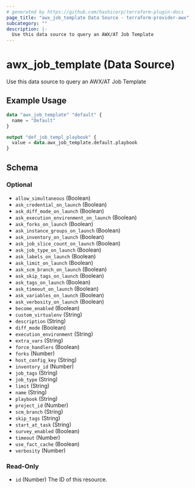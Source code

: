 ```yaml
---
# generated by https://github.com/hashicorp/terraform-plugin-docs
page_title: "awx_job_template Data Source - terraform-provider-awx"
subcategory: ""
description: |-
  Use this data source to query an AWX/AT Job Template
---
```


# awx_job_template (Data Source)

Use this data source to query an AWX/AT Job Template

## Example Usage

```terraform
data "awx_job_template" "default" {
  name = "Default"
}

output "def_job_templ_playbook" {
  value = data.awx_job_template.default.playbook
}
```

<!-- schema generated by tfplugindocs -->
## Schema

### Optional

- `allow_simultaneous` (Boolean)
- `ask_credential_on_launch` (Boolean)
- `ask_diff_mode_on_launch` (Boolean)
- `ask_execution_environment_on_launch` (Boolean)
- `ask_forks_on_launch` (Boolean)
- `ask_instance_groups_on_launch` (Boolean)
- `ask_inventory_on_launch` (Boolean)
- `ask_job_slice_count_on_launch` (Boolean)
- `ask_job_type_on_launch` (Boolean)
- `ask_labels_on_launch` (Boolean)
- `ask_limit_on_launch` (Boolean)
- `ask_scm_branch_on_launch` (Boolean)
- `ask_skip_tags_on_launch` (Boolean)
- `ask_tags_on_launch` (Boolean)
- `ask_timeout_on_launch` (Boolean)
- `ask_variables_on_launch` (Boolean)
- `ask_verbosity_on_launch` (Boolean)
- `become_enabled` (Boolean)
- `custom_virtualenv` (String)
- `description` (String)
- `diff_mode` (Boolean)
- `execution_environment` (String)
- `extra_vars` (String)
- `force_handlers` (Boolean)
- `forks` (Number)
- `host_config_key` (String)
- `inventory_id` (Number)
- `job_tags` (String)
- `job_type` (String)
- `limit` (String)
- `name` (String)
- `playbook` (String)
- `project_id` (Number)
- `scm_branch` (String)
- `skip_tags` (String)
- `start_at_task` (String)
- `survey_enabled` (Boolean)
- `timeout` (Number)
- `use_fact_cache` (Boolean)
- `verbosity` (Number)

### Read-Only

- `id` (Number) The ID of this resource.
